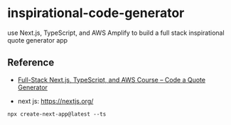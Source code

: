 # inspirational-code-generator

use Next.js, TypeScript, and AWS Amplify to build a full stack inspirational quote generator app

## Reference

- [Full-Stack Next.js, TypeScript, and AWS Course – Code a Quote Generator](https://www.youtube.com/watch?v=FRmCxj9K7II&t=300s)

- next js: https://nextjs.org/

```
npx create-next-app@latest --ts
```

